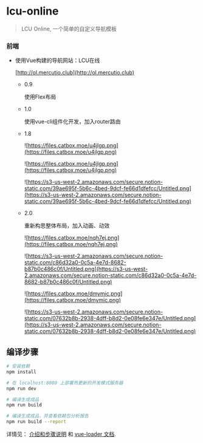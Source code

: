 # lcu-online

> LCU Online, 一个简单的自定义导航模板



### 前端

- 使用Vue构建的导航网站：LCU在线

    [http://ol.mercutio.club](http://ol.mercutio.club)

    - 0.9

        使用Flex布局

    - 1.0

        使用vue-cli组件化开发，加入router路由

    - 1.8

        ![https://files.catbox.moe/u4jlgp.png](https://files.catbox.moe/u4jlgp.png)

        ![https://files.catbox.moe/u4jlgp.png](https://files.catbox.moe/u4jlgp.png)

        ![https://s3-us-west-2.amazonaws.com/secure.notion-static.com/39ae695f-5b6c-4bed-9dcf-fe66d1dfefcc/Untitled.png](https://s3-us-west-2.amazonaws.com/secure.notion-static.com/39ae695f-5b6c-4bed-9dcf-fe66d1dfefcc/Untitled.png)

    - 2.0

        重新构思整体布局，加入动画、动效 

        ![https://files.catbox.moe/nqh7ej.png](https://files.catbox.moe/nqh7ej.png)

        ![https://s3-us-west-2.amazonaws.com/secure.notion-static.com/c86d32a0-0c5a-4e7d-8682-b87b0c486c0f/Untitled.png](https://s3-us-west-2.amazonaws.com/secure.notion-static.com/c86d32a0-0c5a-4e7d-8682-b87b0c486c0f/Untitled.png)

        ![https://files.catbox.moe/dmymic.png](https://files.catbox.moe/dmymic.png)

        ![https://s3-us-west-2.amazonaws.com/secure.notion-static.com/07632b8b-2938-4dff-b8d2-0e08fe6e347e/Untitled.png](https://s3-us-west-2.amazonaws.com/secure.notion-static.com/07632b8b-2938-4dff-b8d2-0e08fe6e347e/Untitled.png)
        
        

## 编译步骤

``` bash
# 安装依赖
npm install

# 在 localhost:8080 上部署热更新的开发模式服务器 
npm run dev

# 编译生成成品
npm run build

# 编译生成成品，并查看依赖包分析报告
npm run build --report
```

详情见： [介绍和步骤说明](http://vuejs-templates.github.io/webpack/) 和 [vue-loader 文档](http://vuejs.github.io/vue-loader).
